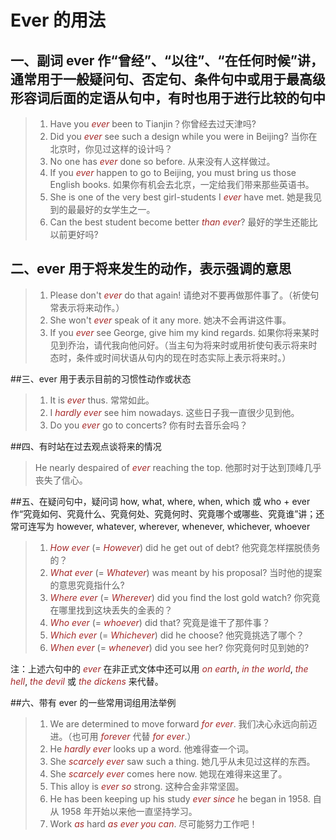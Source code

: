# Ever 的用法
## 一、副词 ever 作“曾经”、“以往”、“在任何时候”讲，通常用于一般疑问句、否定句、条件句中或用于最高级形容词后面的定语从句中，有时也用于进行比较的句中
>1. Have you *ever* been to Tianjin？你曾经去过天津吗?
>2. Did you *ever* see such a design while you were in Beijing? 当你在北京时，你见过这样的设计吗？
>3. No one has *ever* done so before. 从来没有人这样做过。
>4. If you *ever* happen to go to Beijing, you must bring us those English books. 如果你有机会去北京，一定给我们带来那些英语书。
>5. She is one of the very best girl-students I *ever* have met. 她是我见到的最最好的女学生之一。
>6. Can the best student become better *than ever*? 最好的学生还能比以前更好吗?

## 二、ever 用于将来发生的动作，表示强调的意思
>1. Please don't *ever* do that again! 请绝对不要再做那件事了。（祈使句常表示将来动作。）
>2. She won't *ever* speak of it any more. 她决不会再讲这件事。
>3. If you *ever* see George, give him my kind regards. 如果你将来某时见到乔治，请代我向他问好。（当主句为将来时或用祈使句表示将来时态时，条件或时间状语从句内的现在时态实际上表示将来时。）

##三、ever 用于表示目前的习惯性动作或状态
>1. It is *ever* thus. 常常如此。
>2. I *hardly ever* see him nowadays. 这些日子我一直很少见到他。
>3. Do you *ever* go to concerts? 你有时去音乐会吗？

##四、有时站在过去观点谈将来的情况
>He nearly despaired of *ever* reaching the top. 他那时对于达到顶峰几乎丧失了信心。

##五、在疑问句中，疑问词 how, what, where, when, which 或 who + ever 作“究竟如何、究竟什么、究竟何处、究竟何时、究竟哪个或哪些、究竟谁”讲；还常可连写为 however, whatever, wherever, whenever, whichever, whoever
>1. *How ever* (= *However*) did he get out of debt? 他究竟怎样摆脱债务的？
>2. *What ever* (= *Whatever*) was meant by his proposal? 当时他的提案的意思究竟指什么?
>3. *Where ever* (= *Wherever*) did you find the lost gold watch? 你究竟在哪里找到这块丢失的金表的？
>4. *Who ever* (= *whoever*) did that? 究竟是谁干了那件事？
>5. *Which ever* (= *Whichever*) did he choose? 他究竟挑选了哪个？
>6. *When ever* (= *whenever*) did you see her? 你究竟何时见到她的?

注：上述六句中的 *ever* 在非正式文体中还可以用 *on earth*, *in the world*, *the hell*, *the devil* 或 *the dickens* 来代替。

##六、带有 ever 的一些常用词组用法举例
>1. We are determined to move forward *for ever*. 我们决心永远向前迈进。（也可用 *forever* 代替 *for ever*.）
>2. He *hardly ever* looks up a word. 他难得查一个词。
>3. She *scarcely ever* saw such a thing. 她几乎从未见过这样的东西。
>4. She *scarcely ever* comes here now. 她现在难得来这里了。
>5. This alloy is *ever so* strong. 这种合金非常坚固。
>6. He has been keeping up his study *ever since* he began in 1958. 自从 1958 年开始以来他一直坚持学习。
>7. Work *as* hard *as ever you can*. 尽可能努力工作吧！

<style>em {color: brown;}</style>